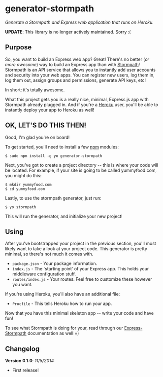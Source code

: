 # generator-stormpath

*Generate a Stormpath and Express web application that runs on Heroku.*

**UPDATE**: This library is no longer actively maintained. Sorry :(


## Purpose

So, you want to build an Express web app?  Great!  There's no better (*or more
awesome*) way to build an Express app than with [Stormpath][]!  Stormpath is an
API service that allows you to instantly add user accounts and security into
your web apps.  You can register new users, log them in, log them out, assign
groups and permissions, generate API keys, etc!

In short: it's totally awesome.

What this project gets you is a really nice, minimal, Express.js app with
Stormpath already plugged in.  And if you're a [Heroku][] user, you'll be able
to instantly deploy your app to Heroku as well!


## OK, LET'S DO THIS THEN!

Good, I'm glad you're on board!

To get started, you'll need to install a few [npm][] modules:

```console
$ sudo npm install -g yo generator-stormpath
```

Next, you've got to create a project directory -- this is where your code will
be located.  For example, if your site is going to be called yummyfood.com, you
might do this:

```console
$ mkdir yummyfood.com
$ cd yummyfood.com
```

Lastly, to use the stormpath generator, just run:

```console
$ yo stormpath
```

This will run the generator, and initialize your new project!


## Using

After you've bootstrapped your project in the previous section, you'll most
likely want to take a look at your project code.  This generator is pretty
minimal, so there's not much it comes with.

- `package.json` - Your package information.
- `index.js` - The 'starting point' of your Express app.  This holds your
  middleware configuration stuff.
- `routes/index.js` - Your routes.  Feel free to customize these however you
  want.

If you're using Heroku, you'll also have an additional file:

- `Procfile` - This tells Heroku how to run your app.

Now that you have this minimal skeleton app -- write your code and have fun!

To see what Stormpath is doing for your, read through our [Express-Stormpath][]
documentation as well =)


## Changelog

**Version 0.1.0**: *11/5/2014*

- First release!


  [Stormpath]: https://stormpath.com/ "Stormpath"
  [Heroku]: https://www.heroku.com/ "Heroku"
  [npm]: https://www.npmjs.org/ "npm"
  [Express-Stormpath]: https://docs.stormpath.com/nodejs/express/ "Express Stormpath"
